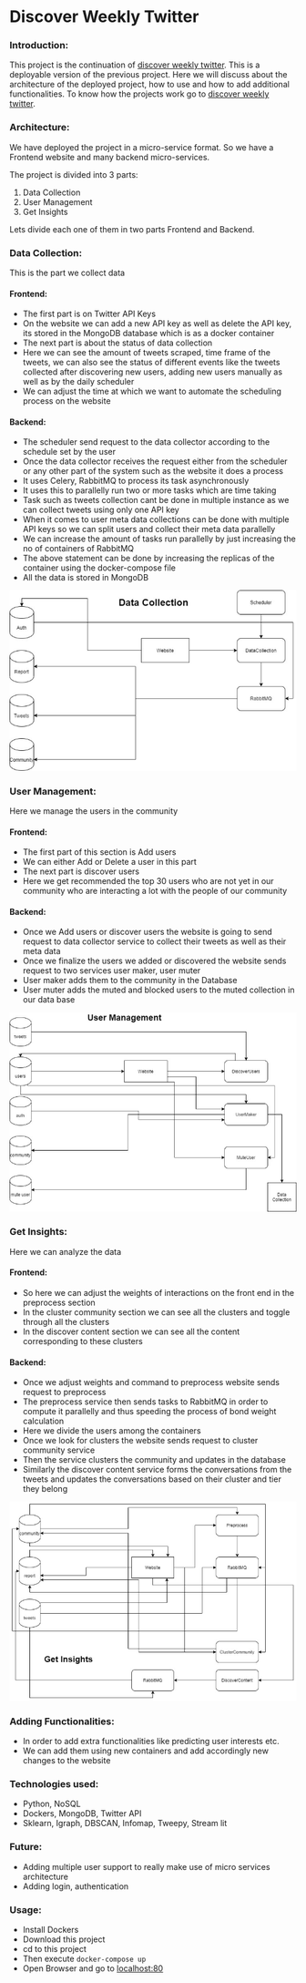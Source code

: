 # Discover Weekly Twitter

### Introduction:

This project is the continuation of [discover weekly twitter](https://github.com/sameerpixelbot/discover-weekly-twitter). This is a deployable version of the previous project. Here we will discuss about the architecture of the deployed project, how to use and how to add additional functionalities. To know how the projects work go to [discover weekly twitter](https://github.com/sameerpixelbot/discover-weekly-twitter).

### Architecture:

We have deployed the project in a micro-service format. So we have a Frontend website and many backend micro-services.  

The project is divided into 3 parts:  
1. Data Collection
2. User Management
3. Get Insights  

Lets divide each one of them in two parts Frontend and Backend.

### Data Collection:  

This is the part we collect data

#### Frontend:

- The first part is on Twitter API Keys
- On the website we can add a new API key as well as delete the API key, its stored in the MongoDB database which is as a docker container
- The next part is about the status of data collection
- Here we can see the amount of tweets scraped, time frame of the tweets, we can also see the status of different events like the tweets collected after discovering new users, adding new users manually as well as by the daily scheduler
- We can adjust the time at which we want to automate the scheduling process on the website

#### Backend:

- The scheduler send request to the data collector according to the schedule set by the user
- Once the data collector receives the request either from the scheduler or any other part of the system such as the website it does a process
- It uses Celery, RabbitMQ to process its task asynchronously
- It uses this to parallelly run two or more tasks which are time taking
- Task such as tweets collection cant be done in multiple instance as we can collect tweets using only one API key
- When it comes to user meta data collections can be done with multiple API keys so we can split users and collect their meta data parallelly
- We can increase the amount of tasks run parallelly by just increasing the no of containers of RabbitMQ
- The above statement can be done by increasing the replicas of the container using the docker-compose file
- All the data is stored in MongoDB

![Data Collection](datacollection.jpg)

### User Management:

Here we manage the users in the community

#### Frontend:

- The first part of this section is Add users
- We can either Add or Delete a user in this part
- The next part is discover users
- Here we get recommended the top 30 users who are not yet in our community who are interacting a lot with the people of our community

#### Backend:

- Once we Add users or discover users the website is going to send request to data collector service to collect their tweets as well as their meta data
- Once we finalize the users we added or discovered the website sends request to two services user maker, user muter
- User maker adds them to the community in the Database
- User muter adds the muted and blocked users to the muted collection in our data base

![User Management](usermanagement.jpg)

### Get Insights:

Here we can analyze the data

#### Frontend:

- So here we can adjust the weights of interactions on the front end in the preprocess section
- In the cluster community section we can see all the clusters and toggle through all the clusters
- In the discover content section we can see all the content corresponding to these clusters

#### Backend:

- Once we adjust weights and command to preprocess website sends request to preprocess
- The preprocess service then sends tasks to RabbitMQ in order to compute it parallelly and thus speeding the process of bond weight calculation
- Here we divide the users among the containers
- Once we look for clusters the website sends request to cluster community service
- Then the service clusters the community and updates in the database
- Similarly the discover content service forms the conversations from the tweets and  updates the conversations based on their cluster and tier they belong

![Get Insights](getinsights.jpg)

### Adding Functionalities:

- In order to add extra functionalities like predicting user interests etc.
- We can add them using new containers and add accordingly new changes to the website

### Technologies used:

- Python, NoSQL
- Dockers, MongoDB, Twitter API
- Sklearn, Igraph, DBSCAN, Infomap, Tweepy, Stream lit

### Future:

- Adding multiple user support to really make use of micro services architecture
- Adding login, authentication

### Usage:

- Install Dockers
- Download this project
- cd to this project
- Then execute `docker-compose up`
- Open Browser and go to [localhost:80](http://localhost:80/)
